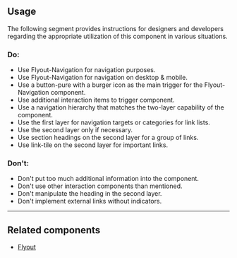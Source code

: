 <ComponentHeading name="Flyout Navigation"></ComponentHeading>

<TableOfContents></TableOfContents>

## Usage

The following segment provides instructions for designers and developers regarding the appropriate utilization of this
component in various situations.

### Do:

- Use Flyout-Navigation for navigation purposes.
- Use Flyout-Navigation for navigation on desktop & mobile.
- Use a button-pure with a burger icon as the main trigger for the Flyout-Navigation component.
- Use additional interaction items to trigger component.
- Use a navigation hierarchy that matches the two-layer capability of the component.
- Use the first layer for navigation targets or categories for link lists.
- Use the second layer only if necessary.
- Use section headings on the second layer for a group of links.
- Use link-tile on the second layer for important links.

### Don't:

- Don't put too much additional information into the component.
- Don't use other interaction components than mentioned.
- Don't manipulate the heading in the second layer.
- Don't implement external links without indicators.

---

## Related components

- [Flyout](components/flyout)
